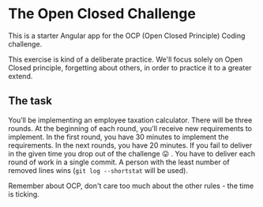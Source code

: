 # The Open Closed Challenge

This is a starter Angular app for the OCP (Open Closed Principle) Coding challenge.

This exercise is kind of a deliberate practice. We'll focus solely on Open Closed principle, forgetting about others, in order to practice it to a greater extend.

## The task

You’ll be implementing an employee taxation calculator. There will be three rounds. At the beginning of each round, you’ll receive new requirements to implement. In the first round, you have 30 minutes to implement the requirements. In the next rounds, you have 20 minutes. If you fail to deliver in the given time you drop out of the challenge :stuck_out_tongue: . You have to deliver each round of work in a single commit. A person with the least number of removed lines wins (`git log --shortstat` will be used).

Remember about OCP, don't care too much about the other rules - the time is ticking.
